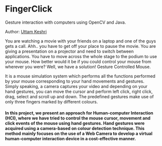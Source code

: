 # FingerClick
Gesture interaction with computers using OpenCV and Java.

Author: [Uttam Keshri](https://www.linkedin.com/in/uttam-keshri-cs-engineer/)

You are watching a movie with your friends on a laptop and one of the guys gets a call. Ahh.. you have to get off your place to pause the movie. You are giving a presentation on a projector and need to switch between applications. You have to move across the whole stage to the podium to use your mouse. How better would it be if you could control your mouse from wherever you were? Well, we have a solution! Gesture Controlled Mouse.

It is a mouse simulation system which performs all the functions performed by your mouse corresponding to your hand movements and gestures. Simply speaking, a camera captures your video and depending on your hand gestures, you can move the cursor and perform left click, right click, drag, select and scroll up and down. The predefined gestures make use of only three fingers marked by different colours.

#### In this project, we present an approach for Human-computer Interaction (HCI), where we have tried to control the mouse cursor, movement and click events of the mouse using hand gestures. Hand gestures were acquired using a camera-based on colour detection technique. This method mainly focuses on the use of a Web Camera to develop a virtual human-computer interaction device in a cost-effective manner.
